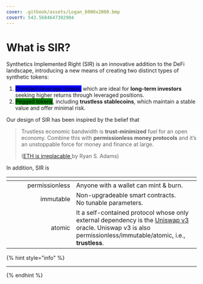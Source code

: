 ```yaml
---
cover: .gitbook/assets/Logan_6000x2000.bmp
coverY: 543.5684647302904
---
```


# What is SIR?

Synthetics Implemented Right (SIR) is an innovative addition to the DeFi landscape, introducing a new means of creating two distinct types of synthetic tokens:

1. <mark style="background-color:blue;">Constant-leverage tokens,</mark> which are ideal for **long-term investors** seeking higher returns through leveraged positions.
2. <mark style="background-color:green;">Pegged tokens</mark>, including **trustless stablecoins**, which maintain a stable value and offer minimal risk.

Our design of SIR has been inspired by the belief that

> Trustless economic bandwidth is **trust-minimized** fuel for an open economy. Combine this with **permissionless money protocols** and it’s an unstoppable force for money and finance at large.
>
> ([ETH is irreplacable ](https://newsletter.banklesshq.com/p/eth-is-irreplaceable#%C2%A7eyes-on-the-prize)by Ryan S. Adams)

In addition, SIR is

<table data-header-hidden><thead><tr><th width="161" align="right"></th><th></th></tr></thead><tbody><tr><td align="right">permissionless</td><td>Anyone with a wallet can mint &#x26; burn.</td></tr><tr><td align="right">immutable</td><td>Non-upgradeable smart contracts.<br>No tunable parameters.</td></tr><tr><td align="right">atomic</td><td>It a self-contained protocol whose only external dependency is the <a href="https://uniswap.org/">Uniswap v3</a> oracle. Uniswap v3 is also permissionless/immutable/atomic, i.e., <strong>trustless</strong>.</td></tr></tbody></table>

{% hint style="info" %}
***
{% endhint %}
